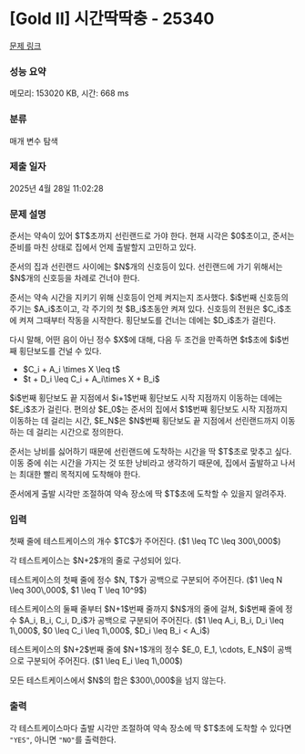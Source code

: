 # [Gold II] 시간딱딱충 - 25340 

[문제 링크](https://www.acmicpc.net/problem/25340) 

### 성능 요약

메모리: 153020 KB, 시간: 668 ms

### 분류

매개 변수 탐색

### 제출 일자

2025년 4월 28일 11:02:28

### 문제 설명

<p>준서는 약속이 있어 $T$초까지 선린랜드로 가야 한다. 현재 시각은 $0$초이고, 준서는 준비를 마친 상태로 집에서 언제 출발할지 고민하고 있다.</p>

<p>준서의 집과 선린랜드 사이에는 $N$개의 신호등이 있다. 선린랜드에 가기 위해서는 $N$개의 신호등을 차례로 건너야 한다.</p>

<p>준서는 약속 시간을 지키기 위해 신호등이 언제 켜지는지 조사했다. $i$번째 신호등의 주기는 $A_i$초이고, 각 주기의 첫 $B_i$초동안 켜져 있다. 신호등의 전원은 $C_i$초에 켜져 그때부터 작동을 시작한다. 횡단보도를 건너는 데에는 $D_i$초가 걸린다.</p>

<p>다시 말해, 어떤 음이 아닌 정수 $X$에 대해, 다음 두 조건을 만족하면 $t$초에 $i$번째 횡단보도를 건널 수 있다.</p>

<ul>
	<li>$C_i + A_i \times X \leq t$</li>
	<li>$t + D_i \leq C_i + A_i\times X + B_i$</li>
</ul>

<p>$i$번째 횡단보도 끝 지점에서 $i+1$번째 횡단보도 시작 지점까지 이동하는 데에는 $E_i$초가 걸린다. 편의상 $E_0$는 준서의 집에서 $1$번째 횡단보도 시작 지점까지 이동하는 데 걸리는 시간, $E_N$은 $N$번째 횡단보도 끝 지점에서 선린랜드까지 이동하는 데 걸리는 시간으로 정의한다.</p>

<p>준서는 낭비를 싫어하기 때문에 선린랜드에 도착하는 시간을 딱 $T$초로 맞추고 싶다. 이동 중에 쉬는 시간을 가지는 것 또한 낭비라고 생각하기 때문에, 집에서 출발하고 나서는 최대한 빨리 목적지에 도착해야 한다.</p>

<p>준서에게 출발 시각만 조절하여 약속 장소에 딱 $T$초에 도착할 수 있을지 알려주자.</p>

### 입력 

 <p>첫째 줄에 테스트케이스의 개수 $TC$가 주어진다. ($1 \leq TC \leq 300\,000$)</p>

<p>각 테스트케이스는 $N+2$개의 줄로 구성되어 있다. </p>

<p>테스트케이스의 첫째 줄에 정수 $N, T$가 공백으로 구분되어 주어진다. ($1 \leq N \leq 300\,000$, $1 \leq T \leq 10^9$)</p>

<p>테스트케이스의 둘째 줄부터 $N+1$번째 줄까지 $N$개의 줄에 걸쳐, $i$번째 줄에 정수 $A_i, B_i, C_i, D_i$가 공백으로 구분되어 주어진다. ($1 \leq A_i, B_i, D_i \leq 1\,000$, $0 \leq C_i \leq 1\,000$, $D_i \leq B_i < A_i$)</p>

<p>테스트케이스의 $N+2$번째 줄에 $N+1$개의 정수 $E_0, E_1, \cdots, E_N$이 공백으로 구분되어 주어진다. ($1 \leq E_i \leq 1\,000$)</p>

<p>모든 테스트케이스에서 $N$의 합은 $300\,000$을 넘지 않는다.</p>

### 출력 

 <p>각 테스트케이스마다 출발 시각만 조절하여 약속 장소에 딱 $T$초에 도착할 수 있다면 <code>"YES"</code>, 아니면 <code>"NO"</code>를 출력한다.</p>

